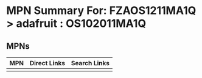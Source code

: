 



# MPN Summary For: FZAOS1211MA1Q > adafruit : OS102011MA1Q

## MPNs
  

|MPN|Direct Links|Search Links|
| :--- | :--- | :--- |
||||
